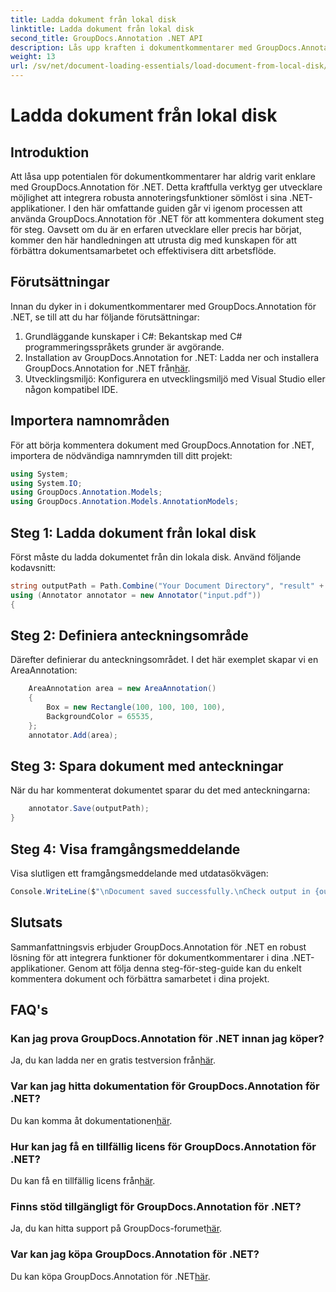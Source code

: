```yaml
---
title: Ladda dokument från lokal disk
linktitle: Ladda dokument från lokal disk
second_title: GroupDocs.Annotation .NET API
description: Lås upp kraften i dokumentkommentarer med GroupDocs.Annotation för .NET. Integrera annoteringsfunktioner sömlöst i dina .NET-applikationer.
weight: 13
url: /sv/net/document-loading-essentials/load-document-from-local-disk/
---
```


# Ladda dokument från lokal disk

## Introduktion
Att låsa upp potentialen för dokumentkommentarer har aldrig varit enklare med GroupDocs.Annotation för .NET. Detta kraftfulla verktyg ger utvecklare möjlighet att integrera robusta annoteringsfunktioner sömlöst i sina .NET-applikationer. I den här omfattande guiden går vi igenom processen att använda GroupDocs.Annotation för .NET för att kommentera dokument steg för steg. Oavsett om du är en erfaren utvecklare eller precis har börjat, kommer den här handledningen att utrusta dig med kunskapen för att förbättra dokumentsamarbetet och effektivisera ditt arbetsflöde.
## Förutsättningar
Innan du dyker in i dokumentkommentarer med GroupDocs.Annotation för .NET, se till att du har följande förutsättningar:
1. Grundläggande kunskaper i C#: Bekantskap med C# programmeringsspråkets grunder är avgörande.
2. Installation av GroupDocs.Annotation for .NET: Ladda ner och installera GroupDocs.Annotation for .NET från[här](https://releases.groupdocs.com/annotation/net/).
3. Utvecklingsmiljö: Konfigurera en utvecklingsmiljö med Visual Studio eller någon kompatibel IDE.

## Importera namnområden
För att börja kommentera dokument med GroupDocs.Annotation for .NET, importera de nödvändiga namnrymden till ditt projekt:
```csharp
using System;
using System.IO;
using GroupDocs.Annotation.Models;
using GroupDocs.Annotation.Models.AnnotationModels;
```

## Steg 1: Ladda dokument från lokal disk
Först måste du ladda dokumentet från din lokala disk. Använd följande kodavsnitt:
```csharp
string outputPath = Path.Combine("Your Document Directory", "result" + Path.GetExtension("input.pdf"));
using (Annotator annotator = new Annotator("input.pdf"))
{
```
## Steg 2: Definiera anteckningsområde
Därefter definierar du anteckningsområdet. I det här exemplet skapar vi en AreaAnnotation:
```csharp
    AreaAnnotation area = new AreaAnnotation()
    {
        Box = new Rectangle(100, 100, 100, 100),
        BackgroundColor = 65535,
    };
    annotator.Add(area);
```
## Steg 3: Spara dokument med anteckningar
När du har kommenterat dokumentet sparar du det med anteckningarna:
```csharp
    annotator.Save(outputPath);
}
```
## Steg 4: Visa framgångsmeddelande
Visa slutligen ett framgångsmeddelande med utdatasökvägen:
```csharp
Console.WriteLine($"\nDocument saved successfully.\nCheck output in {outputPath}.");
```

## Slutsats
Sammanfattningsvis erbjuder GroupDocs.Annotation för .NET en robust lösning för att integrera funktioner för dokumentkommentarer i dina .NET-applikationer. Genom att följa denna steg-för-steg-guide kan du enkelt kommentera dokument och förbättra samarbetet i dina projekt.
## FAQ's
### Kan jag prova GroupDocs.Annotation för .NET innan jag köper?
 Ja, du kan ladda ner en gratis testversion från[här](https://releases.groupdocs.com/).
### Var kan jag hitta dokumentation för GroupDocs.Annotation för .NET?
 Du kan komma åt dokumentationen[här](https://tutorials.groupdocs.com/annotation/net/).
### Hur kan jag få en tillfällig licens för GroupDocs.Annotation för .NET?
 Du kan få en tillfällig licens från[här](https://purchase.groupdocs.com/temporary-license/).
### Finns stöd tillgängligt för GroupDocs.Annotation för .NET?
 Ja, du kan hitta support på GroupDocs-forumet[här](https://forum.groupdocs.com/c/annotation/10).
### Var kan jag köpa GroupDocs.Annotation för .NET?
 Du kan köpa GroupDocs.Annotation för .NET[här](https://purchase.groupdocs.com/buy).